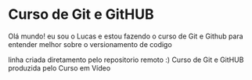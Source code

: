 # Curso de Git e GitHUB
Olá mundo! eu sou o Lucas e estou fazendo o curso de Git e Github para entender melhor sobre o versionamento de codigo

linha criada diretamento pelo repositorio remoto :) 
 Curso de Git e GitHUB produzida pelo Curso em Vídeo

